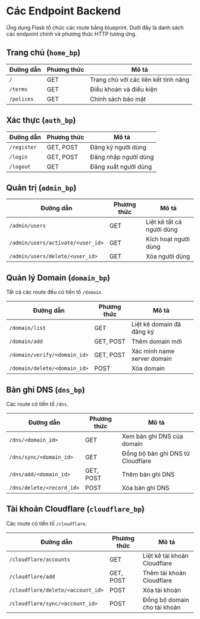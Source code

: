 # Các Endpoint Backend

Ứng dụng Flask tổ chức các route bằng blueprint. Dưới đây là danh sách các endpoint chính và phương thức HTTP tương ứng.

## Trang chủ (`home_bp`)
| Đường dẫn | Phương thức | Mô tả |
| --- | --- | --- |
| `/` | GET | Trang chủ với các liên kết tính năng |
| `/terms` | GET | Điều khoản và điều kiện |
| `/polices` | GET | Chính sách bảo mật |

## Xác thực (`auth_bp`)
| Đường dẫn | Phương thức | Mô tả |
| --- | --- | --- |
| `/register` | GET, POST | Đăng ký người dùng |
| `/login` | GET, POST | Đăng nhập người dùng |
| `/logout` | GET | Đăng xuất người dùng |

## Quản trị (`admin_bp`)
| Đường dẫn | Phương thức | Mô tả |
| --- | --- | --- |
| `/admin/users` | GET | Liệt kê tất cả người dùng |
| `/admin/users/activate/<user_id>` | GET | Kích hoạt người dùng |
| `/admin/users/delete/<user_id>` | GET | Xóa người dùng |

## Quản lý Domain (`domain_bp`)
Tất cả các route đều có tiền tố `/domain`.

| Đường dẫn | Phương thức | Mô tả |
| --- | --- | --- |
| `/domain/list` | GET | Liệt kê domain đã đăng ký |
| `/domain/add` | GET, POST | Thêm domain mới |
| `/domain/verify/<domain_id>` | GET, POST | Xác minh name server domain |
| `/domain/delete/<domain_id>` | POST | Xóa domain |

## Bản ghi DNS (`dns_bp`)
Các route có tiền tố `/dns`.

| Đường dẫn | Phương thức | Mô tả |
| --- | --- | --- |
| `/dns/<domain_id>` | GET | Xem bản ghi DNS của domain |
| `/dns/sync/<domain_id>` | GET | Đồng bộ bản ghi DNS từ Cloudflare |
| `/dns/add/<domain_id>` | GET, POST | Thêm bản ghi DNS |
| `/dns/delete/<record_id>` | POST | Xóa bản ghi DNS |

## Tài khoản Cloudflare (`cloudflare_bp`)
Các route có tiền tố `/cloudflare`.

| Đường dẫn | Phương thức | Mô tả |
| --- | --- | --- |
| `/cloudflare/accounts` | GET | Liệt kê tài khoản Cloudflare |
| `/cloudflare/add` | GET, POST | Thêm tài khoản Cloudflare |
| `/cloudflare/delete/<account_id>` | POST | Xóa tài khoản |
| `/cloudflare/sync/<account_id>` | POST | Đồng bộ domain cho tài khoản |
